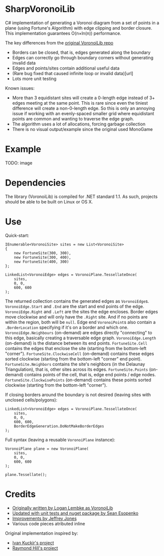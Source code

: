 # SharpVoronoiLib

C# implementation of generating a Voronoi diagram from a set of points in a plane (using Fortune's Algorithm) with edge clipping and border closure. This implementation guarantees O(n×ln(n)) performance.

The key differences from the [original VoronoiLib repo](https://github.com/Zalgo2462/VoronoiLib)
* Borders can be closed, that is, edges generated along the boundary
* Edges can correctly go through boundary corners without generating invalid data
* Edges and points/sites contain additional useful data
* (Rare bug fixed that caused infinite loop or invalid data)[url]
* Lots more unit testing

Known issues:
* More than 3 equidistant sites will create a 0-length edge instead of 3+ edges meeting at the same point. This is rare since even the tiniest difference will create a non-0-length edge. So this is only an annoying issue if working with an evenly-spaced smaller grid where equidistant points are common and wanting to traverse the edge graph.
* The algorithm uses a lot of allocations, forcing garbage collection
* There is no visual output/example since the original used MonoGame

# Example

TODO: image

# Dependencies

The library (VoronoiLib) is compiled for .NET standard 1.1. As such, projects should be able to be built on Linux or OS X.

# Use

Quick-start:

```
IEnumerable<VoronoiSite> sites = new List<VoronoiSite>
{
    new FortuneSite(300, 300),
    new FortuneSite(300, 400),
    new FortuneSite(400, 300)
};

LinkedList<VoronoiEdge> edges = VoronoiPlane.TessellateOnce(
    sites, 
    0, 0, 
    600, 600
);
```

The returned collection contains the generated edges as `VoronoiEdge`s.
`VoronoiEdge.Start` and `.End` are the start and end points of the edge.
`VoronoiEdge.Right` and `.Left` are the sites the edge encloses. Border edges move clockwise and will only have the `.Right` site. And if no points are within the region, both will be `null`.
Edge end `VoronoiPoint`s also contain a `.BorderLocation` specifying if it's on a border and which one.
`VoronoiEdge.Neighbours` (on-demand) are edges directly "connecting" to this edge, basically creating a traversable edge graph.
`VoronoiEdge.Length` (on-demand) is the distance between its end points.
`FortuneSite.Cell` contains the edges that enclose the site (starting from the bottom-left "corner").
`FortuneSite.ClockwiseCell` (on-demand) contains these edges sorted clockwise (starting from the bottom-left "corner" end point).
`FortuneSite.Neighbors` contains the site's neighbors (in the Delaunay Triangulation), that is, other sites across its edges.
`FortuneSite.Points` (on-demand) contains points of the cell, that is, edge end points / edge nodes.
`FortuneSite.ClockwisePoints` (on-demand) contains these points sorted clockwise (starting from the bottom-left "corner").

If closing borders around the boundary is not desired (leaving sites with unclosed cells/polygons):

```
LinkedList<VoronoiEdge> edges = VoronoiPlane.TessellateOnce(
    sites, 
    0, 0, 
    600, 600,
    BorderEdgeGeneration.DoNotMakeBorderEdges
);
```

Full syntax (leaving a reusable `VoronoiPlane` instance):

```
VoronoiPlane plane = new VoronoiPlane(
    sites, 
    0, 0, 
    600, 600
);

plane.Tessellate();
```

# Credits

- [Originally written by Logan Lembke as VoronoiLib](https://github.com/Zalgo2462/VoronoiLib)
- [Updated with unit tests and nuget package by Sean Esopenko](https://github.com/sesopenko/VoronoiLib)
- [Improvements by Jeffrey Jones](https://github.com/rurounijones/VoronoiLib)
- Various code pieces atributed inline

Original implementation inspired by:
- [Ivan Kuckir's project](http://blog.ivank.net/fortunes-algorithm-and-implementation.html)
- [Raymond Hill's project](https://github.com/gorhill/Javascript-Voronoi)